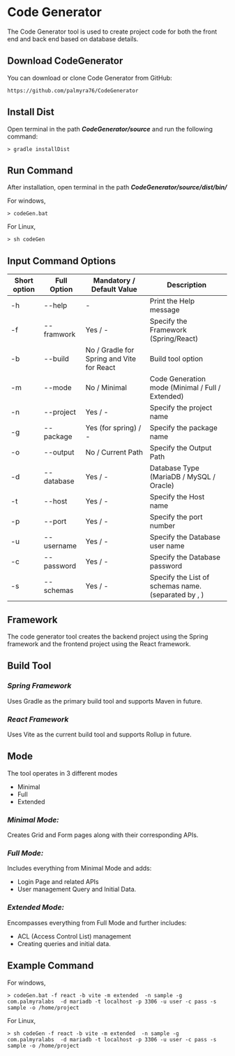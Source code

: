 # Code Generator

 The Code Generator tool is used to create project code for both the front end and back end based on database details. 

## Download CodeGenerator
You can download or clone Code Generator from GitHub:

    https://github.com/palmyra76/CodeGenerator

## Install Dist

Open terminal in the path **_CodeGenerator/source_** and run the following command:

    > gradle installDist

## Run Command

After installation, open terminal in the path **_CodeGenerator/source/dist/bin/_** 

For windows,

    > codeGen.bat

For Linux,

    > sh codeGen

## Input Command Options


| Short option | Full Option | Mandatory / Default Value | Description |
| ------------ | ----------- | ----------- |----------- |
|   -h         | --help    | -    |Print the Help message |
|   -f         | --framwork   | Yes / -     |Specify the Framework (Spring/React) |
|   -b       | --build | No / Gradle for Spring and Vite for React |Build tool option |
|   -m       | --mode | No / Minimal |Code Generation mode (Minimal / Full / Extended) |
|   -n       | --project | Yes / - | Specify the project name |
|   -g       | --package | Yes (for spring) / - | Specify the package name |
|   -o       | --output | No / Current Path | Specify the Output Path |
|   -d       | --database | Yes / - | Database Type (MariaDB / MySQL / Oracle) |
|   -t       | --host | Yes / - | Specify the Host name |
|   -p       | --port | Yes / - | Specify the port number |
|   -u       | --username | Yes / - | Specify the Database user name |
|   -c      | --password | Yes / - | Specify the Database password |
|   -s      | --schemas | Yes / - | Specify the List of schemas name. (separated by , ) |

## Framework 

 The code generator tool creates the backend project using the Spring framework and the frontend project using the React framework.

 ## Build Tool

### _Spring Framework_
Uses Gradle as the primary build tool and supports Maven in future.

### _React Framework_
Uses Vite as the current build tool and supports Rollup in future. 

## Mode
The tool operates in 3 different modes

* Minimal
* Full
* Extended

### _Minimal Mode:_
Creates Grid and Form pages along with their corresponding APIs.

### _Full Mode:_
Includes everything from Minimal Mode and adds:

* Login Page and related APIs
* User management Query and Initial Data.

### _Extended Mode:_
Encompasses everything from Full Mode and further includes:

* ACL (Access Control List) management
* Creating queries and initial data.

## Example Command

For windows,

    > codeGen.bat -f react -b vite -m extended  -n sample -g com.palmyralabs  -d mariadb -t localhost -p 3306 -u user -c pass -s sample -o /home/project

For Linux,

    > sh codeGen -f react -b vite -m extended  -n sample -g com.palmyralabs  -d mariadb -t localhost -p 3306 -u user -c pass -s sample -o /home/project


